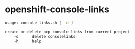 # openshift-console-links

```bash
usage: console-links.sh [ -d ]

create or delete ocp console links from current project
    -d      delete consolelinks
    -h      help
```

